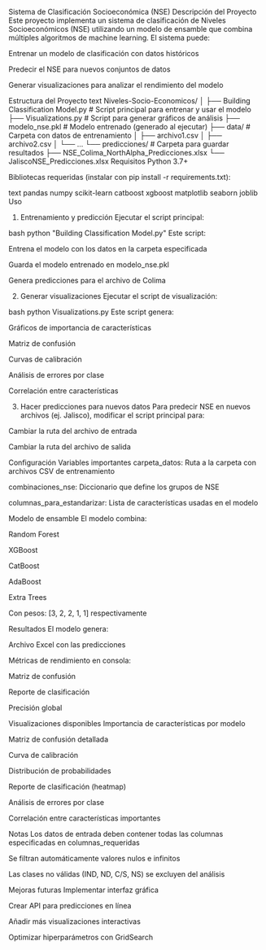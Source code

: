 Sistema de Clasificación Socioeconómica (NSE)
Descripción del Proyecto
Este proyecto implementa un sistema de clasificación de Niveles Socioeconómicos (NSE) utilizando un modelo de ensamble que combina múltiples algoritmos de machine learning. El sistema puede:

Entrenar un modelo de clasificación con datos históricos

Predecir el NSE para nuevos conjuntos de datos

Generar visualizaciones para analizar el rendimiento del modelo

Estructura del Proyecto
text
Niveles-Socio-Economicos/
│
├── Building Classification Model.py  # Script principal para entrenar y usar el modelo
├── Visualizations.py                # Script para generar gráficos de análisis
├── modelo_nse.pkl                   # Modelo entrenado (generado al ejecutar)
├── data/                            # Carpeta con datos de entrenamiento
│   ├── archivo1.csv
│   ├── archivo2.csv
│   └── ...
└── predicciones/                    # Carpeta para guardar resultados
    ├── NSE_Colima_NorthAlpha_Predicciones.xlsx
    └── JaliscoNSE_Predicciones.xlsx
Requisitos
Python 3.7+

Bibliotecas requeridas (instalar con pip install -r requirements.txt):

text
pandas
numpy
scikit-learn
catboost
xgboost
matplotlib
seaborn
joblib
Uso
1. Entrenamiento y predicción
Ejecutar el script principal:

bash
python "Building Classification Model.py"
Este script:

Entrena el modelo con los datos en la carpeta especificada

Guarda el modelo entrenado en modelo_nse.pkl

Genera predicciones para el archivo de Colima

2. Generar visualizaciones
Ejecutar el script de visualización:

bash
python Visualizations.py
Este script genera:

Gráficos de importancia de características

Matriz de confusión

Curvas de calibración

Análisis de errores por clase

Correlación entre características

3. Hacer predicciones para nuevos datos
Para predecir NSE en nuevos archivos (ej. Jalisco), modificar el script principal para:

Cambiar la ruta del archivo de entrada

Cambiar la ruta del archivo de salida

Configuración
Variables importantes
carpeta_datos: Ruta a la carpeta con archivos CSV de entrenamiento

combinaciones_nse: Diccionario que define los grupos de NSE

columnas_para_estandarizar: Lista de características usadas en el modelo

Modelo de ensamble
El modelo combina:

Random Forest

XGBoost

CatBoost

AdaBoost

Extra Trees

Con pesos: [3, 2, 2, 1, 1] respectivamente

Resultados
El modelo genera:

Archivo Excel con las predicciones

Métricas de rendimiento en consola:

Matriz de confusión

Reporte de clasificación

Precisión global

Visualizaciones disponibles
Importancia de características por modelo

Matriz de confusión detallada

Curva de calibración

Distribución de probabilidades

Reporte de clasificación (heatmap)

Análisis de errores por clase

Correlación entre características importantes

Notas
Los datos de entrada deben contener todas las columnas especificadas en columnas_requeridas

Se filtran automáticamente valores nulos e infinitos

Las clases no válidas (IND, ND, C/S, NS) se excluyen del análisis

Mejoras futuras
Implementar interfaz gráfica

Crear API para predicciones en línea

Añadir más visualizaciones interactivas

Optimizar hiperparámetros con GridSearch

